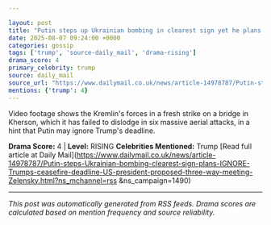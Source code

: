 ```yaml
---

layout: post
title: "Putin steps up Ukrainian bombing in clearest sign yet he plans to IGNORE Trump's ceasefire deadline - with the two men set to meet 'in the coming days'""
date: 2025-08-07 09:24:00 +0000
categories: gossip
tags: ['trump', 'source-daily_mail', 'drama-rising']
drama_score: 4
primary_celebrity: trump
source: daily_mail
source_url: "https://www.dailymail.co.uk/news/article-14978787/Putin-steps-Ukrainian-bombing-clearest-sign-plans-IGNORE-Trumps-ceasefire-deadline-US-president-proposed-three-way-meeting-Zelensky.html?ns_mchannel=rss&1490&campaign=1490""
mentions: {'trump': 4}
---
```


Video footage shows the Kremlin's forces in a fresh strike on a bridge in Kherson, which it has failed to dislodge in six massive aerial attacks, in a hint that Putin may ignore Trump's deadline.

**Drama Score:** 4 | **Level:** RISING **Celebrities Mentioned:** Trump [Read full article at Daily Mail](https://www.dailymail.co.uk/news/article-14978787/Putin-steps-Ukrainian-bombing-clearest-sign-plans-IGNORE-Trumps-ceasefire-deadline-US-president-proposed-three-way-meeting-Zelensky.html?ns_mchannel=rss &ns_campaign=1490)

---

*This post was automatically generated from RSS feeds. Drama scores are calculated based on mention frequency and source reliability.*